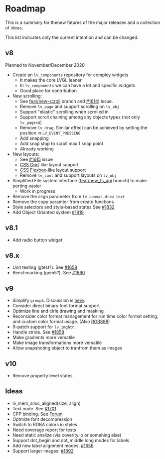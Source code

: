 # Roadmap

This is a summary for thenew fatures of the major releases and a collection of ideas. 

This list indicates only the current intention and can be changed.

## v8
Planned to November/December 2020
- Create an `lv_components` repository for compley widgets
   - It makes the core LVGL leaner
   - In `lv_components` we can have a lot and specific widgets
   - Good place for contribution
- New scrolling:
  - See [feat/new-scroll](https://github.com/lvgl/lvgl/tree/feat/new-scroll) branch and  [#1614](https://github.com/lvgl/lvgl/issues/1614)) issue.
  - Remove `lv_page` and support scrolling on `lv_obj`
  - Support "elastic" scrolling when scrolled in
  - Support scroll chaining among any objects types (not only `lv_pages`s)
  - Remove `lv_drag`. Similar effect can be achieved by setting the position in `LV_EVENT_PRESSING`
  - Add snapping
  - Add snap stop to scroll max 1 snap point
  - Already working
- New layouts:
  - See [#1615](https://github.com/lvgl/lvgl/issues/1615) issue
  - [CSS Grid](https://css-tricks.com/snippets/css/a-guide-to-grid/)-like layout support
  - [CSS Flexbox](https://css-tricks.com/snippets/css/a-guide-to-flexbox/)-like layout support
  - Remove `lv_cont` and support layouts on `lv_obj`
- Simplified File system interface ([feat/new_fs_api](https://github.com/lvgl/lvgl/tree/feat/new-fs-api) branch) to make porting easier
  - Work in progress
- Remove the align parameter from `lv_canvas_draw_text`
- Remove the copy paramter from create functions
- Style selectors and style-based states See [#1832](https://github.com/lvgl/lvgl/issues/1832)
- Add Object Orianted system [#1919](https://github.com/lvgl/lvgl/issues/1919)

## v8.1
- Add radio button widget

## v8.x
- Unit testing (gtest?). See [#1658](https://github.com/lvgl/lvgl/issues/1658)
- Benchmarking (gem5?). See [#1660](https://github.com/lvgl/lvgl/issues/1660)

## v9
- Simplify `group`s. Discussion is [here](https://forum.lvgl.io/t/lv-group-tabindex/2927/3).
- Consider direct binary font format support
- Optimize line and cirle drawing and masking
- Reconsider color format management for run time color format setting, and custom color format usage. (Also [RGB888](https://github.com/lvgl/lvgl/issues/1722))
- 9-patch support for `lv_imgbtn`.
- Handle stride. See [#1858](https://github.com/lvgl/lvgl/issues/1858)
- Make gradients more versatile
- Make image transformations more versatile
- Allow snapshoting object to tranfrom them as images

## v10
- Remove property level states


## Ideas
- lv_mem_alloc_aligned(size, align)
- Text node. See [#1701](https://github.com/lvgl/lvgl/issues/1701#issuecomment-699479408)
- CPP binding. See [Forum](https://forum.lvgl.io/t/is-it-possible-to-officially-support-optional-cpp-api/2736)
- Optmize font decompression
- Switch to RGBA colors in styles
- Need coverage report for tests
- Need static analize (via coverity.io or somehing else)
- Support dot_begin and dot_middle long modes for labels
- Add new label alignment modes. [#1656](https://github.com/lvgl/lvgl/issues/1656)
- Support larger images: [#1892](https://github.com/lvgl/lvgl/issues/1892)
